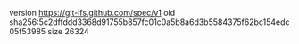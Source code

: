 version https://git-lfs.github.com/spec/v1
oid sha256:5c2dffddd3368d91755b857fc01c0a5b8a6d3b5584375f62bc154edc05f53985
size 26324
